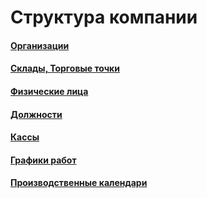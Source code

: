# Структура компании

#### [Организации](/2-описание-справочников-и-документов/1-справочники/1-структура-компании/1-организации/)

#### [Склады, Торговые точки](/2-описание-справочников-и-документов/1-справочники/1-структура-компании/2-складыторговые-точки/)

#### [Физические лица](/2-описание-справочников-и-документов/1-справочники/1-структура-компании/3-физические-лица/)

#### [Должности](/2-описание-справочников-и-документов/1-справочники/1-структура-компании/4-должности/)

#### [Кассы](/2-описание-справочников-и-документов/1-справочники/1-структура-компании/5-кассы/)

#### [Графики работ](/2-описание-справочников-и-документов/1-справочники/1-структура-компании/6-графики-работы/)

#### [Производственные календари](/2-описание-справочников-и-документов/1-справочники/1-структура-компании/7-производственные-календари/)
